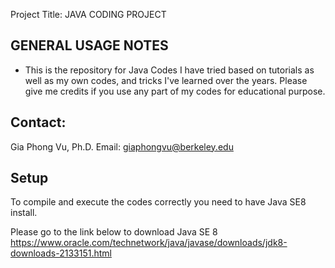 Project Title:
JAVA CODING PROJECT

GENERAL USAGE NOTES
----------------------------------------------------------------------
- This is the repository for Java Codes I have tried based on tutorials
as well as my own codes, and tricks I've learned over the years. Please
give me credits if you use any part of my codes for educational purpose.


Contact:
----------------------------------------------------------------------
Gia Phong Vu, Ph.D.
Email: giaphongvu@berkeley.edu

Setup
----------------------------------------------------------------------
To compile and execute the codes correctly you need to have Java SE8 install.

Please go to the link below to download Java SE 8
https://www.oracle.com/technetwork/java/javase/downloads/jdk8-downloads-2133151.html

